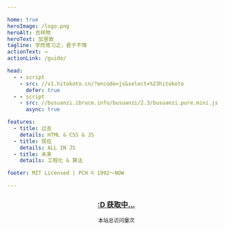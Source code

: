 ```yaml
---

home: true
heroImage: /logo.png
heroAlt: 吉祥物
heroText: 加里敦
tagline: 学而常习之，君子不惰
actionText: →
actionLink: /guide/

head:
  - - script
    - src: //v1.hitokoto.cn/?encode=js&select=%23hitokoto
      defer: true
  - - script
    - src: //busuanzi.ibruce.info/busuanzi/2.3/busuanzi.pure.mini.js
      async: true

features:
  - title: 过去
    details: HTML & CSS & JS
  - title: 现在
    details: ALL IN JS
  - title: 未来
    details: 工程化 & 算法

footer: MIT Licensed | PCH © 1992～NOW

---
```


<h3 id="hitokoto" style="text-align:center"><a href="#" id="hitokoto_text">:D 获取中...</a></h3>
<p style="display:block;font-size:12px;text-align:center">
  <span id="busuanzi_container_site_pv">本站总访问量<span id="busuanzi_value_site_pv"></span>次</span>
</p>

